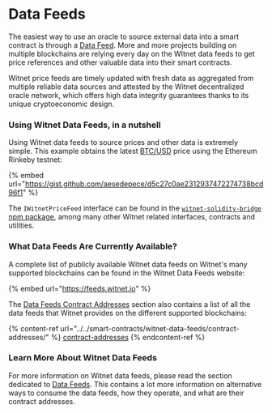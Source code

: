 # Data Feeds

The easiest way to use an oracle to source external data into a smart contract is through a [Data Feed](../../smart-contracts/witnet-data-feeds/). More and more projects building on multiple blockchains are relying every day on the WItnet data feeds to get price references and other valuable data into their smart contracts.

Witnet price feeds are timely updated with fresh data as aggregated from multiple reliable data sources and attested by the Witnet decentralized oracle network, which offers high data integrity guarantees thanks to its unique cryptoeconomic design.

### Using Witnet Data Feeds, in a nutshell

Using Witnet data feeds to source prices and other data is extremely simple. This example obtains the latest [BTC/USD](https://feeds.witnet.io/feeds/ethereum-rinkeby\_btc-usd\_6) price using the Ethereum Rinkeby testnet:

{% embed url="https://gist.github.com/aesedepece/d5c27c0ae2312937472274738bcd96f1" %}

The `IWitnetPriceFeed` interface can be found in the [`witnet-solidity-bridge` npm package](https://www.npmjs.com/package/witnet-solidity-bridge), among many other Witnet related interfaces, contracts and utilities.

### What Data Feeds Are Currently Available?

A complete list of publicly available Witnet data feeds on Witnet's many supported blockchains can be found in the Witnet Data Feeds website:

{% embed url="https://feeds.witnet.io" %}

The [Data Feeds Contract Addresses](../../smart-contracts/witnet-data-feeds/contract-addresses/) section also contains a list of all the data feeds that Witnet provides on the different supported blockchains:

{% content-ref url="../../smart-contracts/witnet-data-feeds/contract-addresses/" %}
[contract-addresses](../../smart-contracts/witnet-data-feeds/contract-addresses/)
{% endcontent-ref %}

### Learn More About Witnet Data Feeds

For more information on Witnet data feeds, please read the section dedicated to [Data Feeds](../../smart-contracts/witnet-data-feeds/). This contains a lot more information on alternative ways to consume the data feeds, how they operate, and what are their contract addresses.
